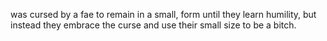 was cursed by a  fae to remain in a small, form until they learn humility, but instead they embrace the curse and use their small size to be a bitch.

